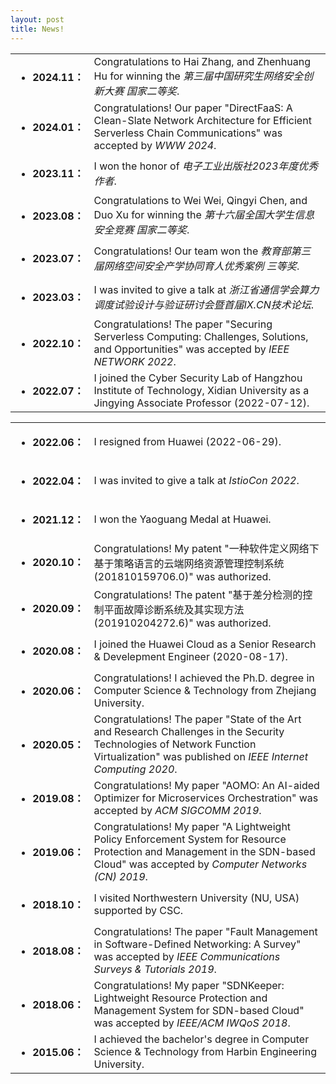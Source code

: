 ```yaml
---
layout: post
title: News!
---
```



<table>
  <tr>
    <td align="left"><ul><li><font size=3><strong>2024.11：</strong></font></li></ul></td>
    <td align="left"><font size=3>Congratulations to Hai Zhang, and Zhenhuang Hu for winning the <i>第三届中国研究生网络安全创新大赛 国家二等奖</i>.</font></td>
  </tr>
  
  <tr>
    <td align="left"><ul><li><font size=3><strong>2024.01：</strong></font></li></ul></td>
    <td align="left"><font size=3>Congratulations! Our paper "DirectFaaS: A Clean-Slate Network Architecture for Efficient Serverless Chain Communications" was accepted by <i>WWW 2024</i>.</font></td>
  </tr>
  
  <tr>
    <td align="left"><ul><li><font size=3><strong>2023.11：</strong></font></li></ul></td>
    <td align="left"><font size=3>I won the honor of <i>电子工业出版社2023年度优秀作者</i>.</font></td>
  </tr>
  
  <tr>
    <td align="left"><ul><li><font size=3><strong>2023.08：</strong></font></li></ul></td>
    <td align="left"><font size=3>Congratulations to Wei Wei, Qingyi Chen, and Duo Xu for winning the <i>第十六届全国大学生信息安全竞赛 国家二等奖</i>.</font></td>
  </tr>
  
  <tr>
    <td align="left"><ul><li><font size=3><strong>2023.07：</strong></font></li></ul></td>
    <td align="left"><font size=3>Congratulations! Our team won the <i>教育部第三届网络空间安全产学协同育人优秀案例 三等奖</i>.</font></td>
  </tr>
  
  <tr>
    <td align="left"><ul><li><font size=3><strong>2023.03：</strong></font></li></ul></td>
    <td align="left"><font size=3>I was invited to give a talk at <i>浙江省通信学会算力调度试验设计与验证研讨会暨首届IX.CN技术论坛</i>.</font></td>
  </tr>

  <tr>
    <td align="left"><ul><li><font size=3><strong>2022.10：</strong></font></li></ul></td>
    <td align="left"><font size=3>Congratulations! The paper "Securing Serverless Computing: Challenges, Solutions, and Opportunities" was accepted by <i>IEEE NETWORK 2022</i>.</font></td>
  </tr>
  
  <tr>
    <td align="left"><ul><li><font size=3><strong>2022.07：</strong></font></li></ul></td>
    <td align="left"><font size=3>I joined the Cyber Security Lab of Hangzhou Institute of Technology, Xidian University as a Jingying Associate Professor (2022-07-12).</font></td>
  </tr>
</table>


<table>
  <tr>
    <td align="left"><ul><li><font size=3><strong>2022.06：</strong></font></li></ul></td>
    <td align="left"><font size=3>I resigned from Huawei (2022-06-29).</font></td>
  </tr>
  
  <tr>
    <td align="left"><ul><li><font size=3><strong>2022.04：</strong></font></li></ul></td>
    <td align="left"><font size=3>I was invited to give a talk at <i>IstioCon 2022</i>.</font></td>
  </tr>
  
  <tr>
    <td align="left"><ul><li><font size=3><strong>2021.12：</strong></font></li></ul></td>
    <td align="left"><font size=3>I won the Yaoguang Medal at Huawei.</font></td>
  </tr>
  
  <tr>
    <td align="left"><ul><li><font size=3><strong>2020.10：</strong></font></li></ul></td>
    <td align="left"><font size=3>Congratulations! My patent "一种软件定义网络下基于策略语言的云端网络资源管理控制系统 (201810159706.0)" was authorized.</font></td>
  </tr>
  
  <tr>
    <td align="left"><ul><li><font size=3><strong>2020.09：</strong></font></li></ul></td>
    <td align="left"><font size=3>Congratulations! The patent "基于差分检测的控制平面故障诊断系统及其实现方法 (201910204272.6)" was authorized.</font></td>
  </tr>
  
  <tr>
    <td align="left"><ul><li><font size=3><strong>2020.08：</strong></font></li></ul></td>
    <td align="left"><font size=3>I joined the Huawei Cloud as a Senior Research & Develepment Engineer (2020-08-17).</font></td>
  </tr>
  
  <tr>
    <td align="left"><ul><li><font size=3><strong>2020.06：</strong></font></li></ul></td>
    <td align="left"><font size=3>Congratulations! I achieved the Ph.D. degree in Computer Science & Technology from Zhejiang University.</font></td>
  </tr>
  
  <tr>
    <td align="left"><ul><li><font size=3><strong>2020.05：</strong></font></li></ul></td>
    <td align="left"><font size=3>Congratulations! The paper "State of the Art and Research Challenges in the Security Technologies of Network Function
Virtualization" was published on <i>IEEE Internet Computing 2020</i>.</font></td>
  </tr>
  
  <tr>
    <td align="left"><ul><li><font size=3><strong>2019.08：</strong></font></li></ul></td>
    <td align="left"><font size=3>Congratulations! My paper "AOMO: An AI-aided Optimizer for Microservices Orchestration" was accepted by <i>ACM SIGCOMM 2019</i>.</font></td>
  </tr>
  
  <tr>
    <td align="left"><ul><li><font size=3><strong>2019.06：</strong></font></li></ul></td>
    <td align="left"><font size=3>Congratulations! My paper "A Lightweight Policy Enforcement System for Resource Protection and Management in the SDN-based Cloud" was accepted by <i>Computer Networks (CN) 2019</i>.</font></td>
  </tr>
  
  <tr>
    <td align="left"><ul><li><font size=3><strong>2018.10：</strong></font></li></ul></td>
    <td align="left"><font size=3>I visited Northwestern University (NU, USA) supported by CSC.</font></td>
  </tr>
  
  <tr>
    <td align="left"><ul><li><font size=3><strong>2018.08：</strong></font></li></ul></td>
    <td align="left"><font size=3>Congratulations! The paper "Fault Management in Software-Defined Networking: A Survey" was accepted by <i>IEEE Communications Surveys & Tutorials 2019</i>.</font></td>
  </tr>
  
  <tr>
    <td align="left"><ul><li><font size=3><strong>2018.06：</strong></font></li></ul></td>
    <td align="left"><font size=3>Congratulations! My paper "SDNKeeper: Lightweight Resource Protection and Management System for SDN-based
Cloud" was accepted by <i>IEEE/ACM IWQoS 2018</i>.</font></td>
  </tr>
  
  <tr>
    <td align="left"><ul><li><font size=3><strong>2015.06：</strong></font></li></ul></td>
    <td align="left"><font size=3>I achieved the bachelor's degree in Computer Science & Technology from Harbin Engineering University.</font></td>
  </tr>
</table>
